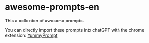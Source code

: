 # awesome-prompts-en

This a collection of awesome prompts.

You can directly import these prompts into chatGPT with the chrome extension: [YummyPrompt](https://chrome.google.com/webstore/detail/yummyprompt/bdkepepnlfhfpbgechjcgggjcakemkkp?hl=en&authuser=0)
